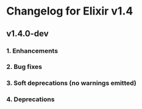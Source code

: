 # Changelog for Elixir v1.4

## v1.4.0-dev

### 1. Enhancements


### 2. Bug fixes


### 3. Soft deprecations (no warnings emitted)


### 4. Deprecations

